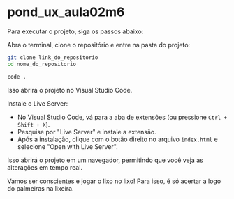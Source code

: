# pond_ux_aula02m6

Para executar o projeto, siga os passos abaixo:

Abra o terminal, clone o repositório e entre na pasta do projeto:

```bash
git clone link_do_repositorio
cd nome_do_repositorio

code .
```

Isso abrirá o projeto no Visual Studio Code.

Instale o Live Server:

- No Visual Studio Code, vá para a aba de extensões (ou pressione `Ctrl + Shift + X`).
- Pesquise por "Live Server" e instale a extensão.
- Após a instalação, clique com o botão direito no arquivo `index.html` e selecione "Open with Live Server".

Isso abrirá o projeto em um navegador, permitindo que você veja as alterações em tempo real.

Vamos ser conscientes e jogar o lixo no lixo! Para isso, é só acertar a logo do palmeiras na lixeira.
